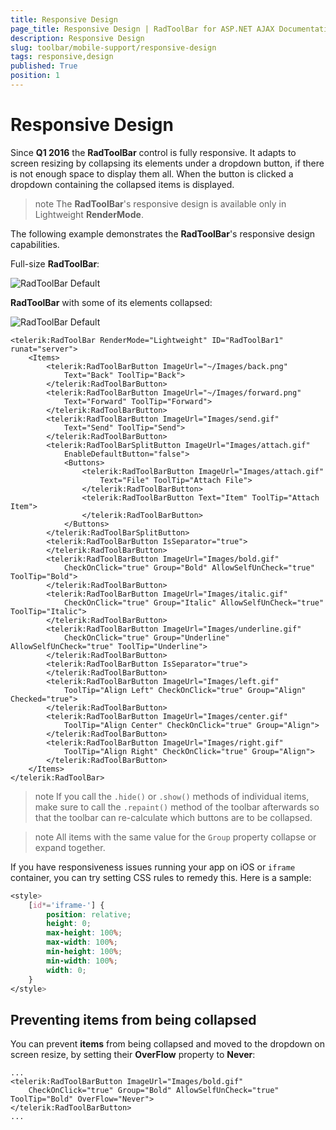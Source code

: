 ```yaml
---
title: Responsive Design
page_title: Responsive Design | RadToolBar for ASP.NET AJAX Documentation
description: Responsive Design
slug: toolbar/mobile-support/responsive-design
tags: responsive,design
published: True
position: 1
---
```


# Responsive Design


Since **Q1 2016** the **RadToolBar** control is fully responsive. It adapts to screen resizing by collapsing its elements under a dropdown button, if there is not enough space to display them all. When the button is clicked a dropdown containing the collapsed items is displayed.  

>note The **RadToolBar**'s responsive design is available only in Lightweight **RenderMode**.

The following example demonstrates the **RadToolBar**'s responsive design capabilities.

Full-size **RadToolBar**:

![RadToolBar Default](images/toolbar_responsive_default.png)

**RadToolBar** with some of its elements collapsed:

![RadToolBar Default](images/toolbar_responsive_collapsed.png)

````ASPNET
<telerik:RadToolBar RenderMode="Lightweight" ID="RadToolBar1" runat="server">
    <Items>
        <telerik:RadToolBarButton ImageUrl="~/Images/back.png"
            Text="Back" ToolTip="Back">
        </telerik:RadToolBarButton>
        <telerik:RadToolBarButton ImageUrl="~/Images/forward.png"
            Text="Forward" ToolTip="Forward">
        </telerik:RadToolBarButton>
        <telerik:RadToolBarButton ImageUrl="Images/send.gif"
            Text="Send" ToolTip="Send">
        </telerik:RadToolBarButton>
        <telerik:RadToolBarSplitButton ImageUrl="Images/attach.gif"
            EnableDefaultButton="false">
            <Buttons>
                <telerik:RadToolBarButton ImageUrl="Images/attach.gif"
                    Text="File" ToolTip="Attach File">
                </telerik:RadToolBarButton>
                <telerik:RadToolBarButton Text="Item" ToolTip="Attach Item">
                </telerik:RadToolBarButton>
            </Buttons>
        </telerik:RadToolBarSplitButton>
        <telerik:RadToolBarButton IsSeparator="true">
        </telerik:RadToolBarButton>
        <telerik:RadToolBarButton ImageUrl="Images/bold.gif"
            CheckOnClick="true" Group="Bold" AllowSelfUnCheck="true" ToolTip="Bold">
        </telerik:RadToolBarButton>
        <telerik:RadToolBarButton ImageUrl="Images/italic.gif"
            CheckOnClick="true" Group="Italic" AllowSelfUnCheck="true" ToolTip="Italic">
        </telerik:RadToolBarButton>
        <telerik:RadToolBarButton ImageUrl="Images/underline.gif"
            CheckOnClick="true" Group="Underline" AllowSelfUnCheck="true" ToolTip="Underline">
        </telerik:RadToolBarButton>
        <telerik:RadToolBarButton IsSeparator="true">
        </telerik:RadToolBarButton>
        <telerik:RadToolBarButton ImageUrl="Images/left.gif"
            ToolTip="Align Left" CheckOnClick="true" Group="Align" Checked="true">
        </telerik:RadToolBarButton>
        <telerik:RadToolBarButton ImageUrl="Images/center.gif"
            ToolTip="Align Center" CheckOnClick="true" Group="Align">
        </telerik:RadToolBarButton>
        <telerik:RadToolBarButton ImageUrl="Images/right.gif"
            ToolTip="Align Right" CheckOnClick="true" Group="Align">
        </telerik:RadToolBarButton>
    </Items>
</telerik:RadToolBar>
````

>note If you call the `.hide()` or `.show()` methods of individual items, make sure to call the `.repaint()` method of the toolbar afterwards so that the toolbar can re-calculate which buttons are to be collapsed.

>note All items with the same value for the `Group` property collapse or expand together.

If you have responsiveness issues running your app on iOS or `iframe` container, you can try setting CSS rules to remedy this. Here is a sample:

````CSS
<style>
    [id*='iframe-'] {
        position: relative;
        height: 0;
        max-height: 100%;
        max-width: 100%;
        min-height: 100%;
        min-width: 100%;
        width: 0;
    }
</style>
````


## Preventing items from being collapsed

You can prevent **items** from being collapsed and moved to the dropdown on screen resize, by setting their **OverFlow** property to **Never**:

````ASPNET
...
<telerik:RadToolBarButton ImageUrl="Images/bold.gif"
    CheckOnClick="true" Group="Bold" AllowSelfUnCheck="true" ToolTip="Bold" OverFlow="Never">
</telerik:RadToolBarButton>
...
````
